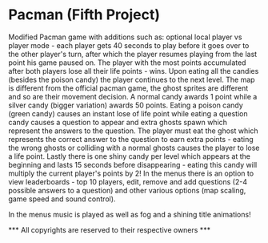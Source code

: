 # Pacman (Fifth Project)
Modified Pacman game with additions such as: optional local player vs player mode - each player gets 40 seconds to play
before it goes over to the other player's turn, after which the player resumes playing from the last point his game paused on.
The player with the most points accumulated after both players lose all their life points - wins.
Upon eating all the candies (besides the poison candy) the player continues to the next level.
The map is different from the official pacman game, the ghost sprites are different and so are their movement decision.
A normal candy awards 1 point while a silver candy (bigger variation) awards 50 points. Eating a poison candy (green candy) causes an
instant lose of life point while eating a question candy causes a question to appear and extra ghosts spawn which represent the answers
to the question. The player must eat the ghost which represents the correct answer to the question to earn extra points - eating the wrong ghosts or colliding with a normal ghosts causes the player to lose a life point. Lastly there is one shiny candy per level which appears at the beginning and lasts 15 seconds before disappearing - eating this candy will multiply the current player's points by 2!
In the menus there is an option to view leaderboards - top 10 players, edit, remove and add questions (2-4 possible answers to a question)
and other various options (map scaling, game speed and sound control).

In the menus music is played as well as fog and a shining title animations!


*** All copyrights are reserved to their respective owners ***

